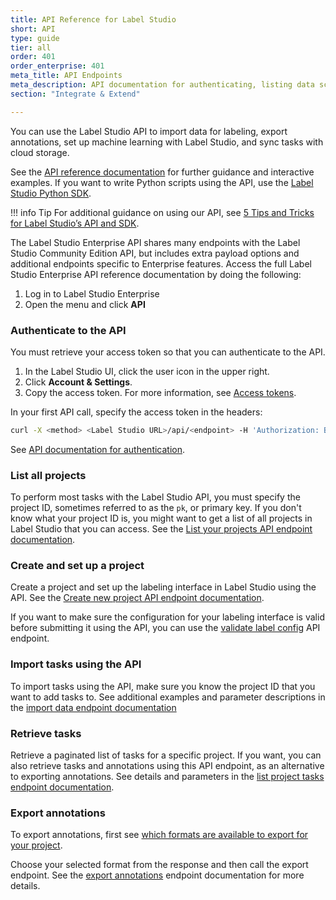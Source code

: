 ```yaml
---
title: API Reference for Label Studio
short: API
type: guide
tier: all
order: 401
order_enterprise: 401
meta_title: API Endpoints
meta_description: API documentation for authenticating, listing data science projects, importing predictions and raw data and exporting annotated data, and user management.
section: "Integrate & Extend"

---
```


You can use the Label Studio API to import data for labeling, export annotations, set up machine learning with Label Studio, and sync tasks with cloud storage. 

See the [API reference documentation](https://api.labelstud.io/api-reference/introduction/getting-started) for further guidance and interactive examples. If you want to write Python scripts using the API, use the [Label Studio Python SDK](sdk.html). 

!!! info Tip
    For additional guidance on using our API, see [5 Tips and Tricks for Label Studio’s API and SDK](https://labelstud.io/blog/5-tips-and-tricks-for-label-studio-s-api-and-sdk/).

<div class="enterprise-only">

<p>
The Label Studio Enterprise API shares many endpoints with the Label Studio Community Edition API, but includes extra payload options and additional endpoints specific to Enterprise features. Access the full Label Studio Enterprise API reference documentation by doing the following:</p>
<ol>
<li>Log in to Label Studio Enterprise</li>
<li>Open the menu and click <b>API</b></li>
</ol>

</div>

### Authenticate to the API

You must retrieve your access token so that you can authenticate to the API.

1. In the Label Studio UI, click the user icon in the upper right.
2. Click **Account & Settings**.
3. Copy the access token. For more information, see [Access tokens](access_tokens). 

In your first API call, specify the access token in the headers: 
```bash
curl -X <method> <Label Studio URL>/api/<endpoint> -H 'Authorization: Bearer <token>'
```

See [API documentation for authentication](https://api.labelstud.io/api-reference/introduction/getting-started#authentication).

### List all projects

To perform most tasks with the Label Studio API, you must specify the project ID, sometimes referred to as the `pk`, or primary key. If you don't know what your project ID is, you might want to get a list of all projects in Label Studio that you can access. See the [List your projects API endpoint documentation](https://api.labelstud.io/api-reference/api-reference/projects/list).

### Create and set up a project

Create a project and set up the labeling interface in Label Studio using the API. See the [Create new project API endpoint documentation](https://api.labelstud.io/api-reference/api-reference/projects/create).

If you want to make sure the configuration for your labeling interface is valid before submitting it using the API, you can use the [validate label config](https://api.labelstud.io/api-reference/api-reference/projects/validate-config) API endpoint.

### Import tasks using the API

To import tasks using the API, make sure you know the project ID that you want to add tasks to. See additional examples and parameter descriptions in the [import data endpoint documentation](https://api.labelstud.io/api-reference/api-reference/tasks/create)

### Retrieve tasks
Retrieve a paginated list of tasks for a specific project. If you want, you can also retrieve tasks and annotations using this API endpoint, as an alternative to exporting annotations. See details and parameters in the [list project tasks endpoint documentation](https://api.labelstud.io/api-reference/api-reference/tasks/list).

### Export annotations

To export annotations, first see [which formats are available to export for your project](https://api.labelstud.io/api-reference/api-reference/projects/exports/list-formats). 

Choose your selected format from the response and then call the export endpoint. See the [export annotations](https://api.labelstud.io/api-reference/api-reference/tasks/list) endpoint documentation for more details.
